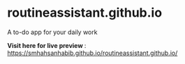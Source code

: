 # routineassistant.github.io
A to-do app for your daily work

<b> Visit here for live preview </b> : https://smhahsanhabib.github.io/routineassistant.github.io/
